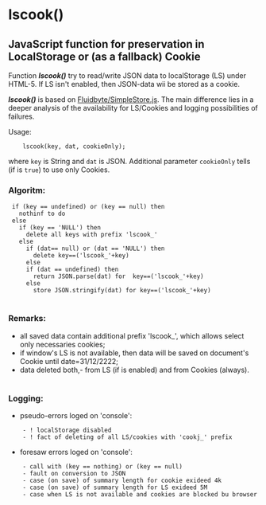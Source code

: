 # lscook()
## JavaScript function for preservation in LocalStorage or (as a fallback) Cookie  

Function ***lscook()*** try to read/write JSON data to localStorage (LS) under HTML-5. 
If LS isn't enabled, then JSON-data wii be stored as a cookie. 

***lscook()*** is based on [Fluidbyte/SimpleStore.js](https://gist.github.com/Fluidbyte/4718380).
The main difference lies in a deeper analysis of the availability for LS/Cookies and logging possibilities of failures.

Usage:
```
    lscook(key, dat, cookieOnly);
```    
 where `key` is String and `dat` is JSON. Additional parameter `cookieOnly` tells (if is `true`) to use only Cookies.
  
### Algoritm: 
```
 if (key == undefined) or (key == null) then 
   nothinf to do
 else
   if (key == 'NULL') then 
     delete all keys with prefix 'lscook_'
   else
     if (dat== null) or (dat == 'NULL') then 
       delete key==('lscook_'+key)
     else
     if (dat == undefined) then 
       return JSON.parse(dat) for  key==('lscook_'+key)
     else
       store JSON.stringify(dat) for key==('lscook_'+key) 
```   
#
### Remarks:
 
  - all saved data contain additional prefix 'lscook_', which allows select only necessaries cookies; 
  - if window's LS is not available, then data will be saved on document's Cookie until date=31/12/2222;
  - data deleted both,- from LS (if is enabled) and from Cookies (always).
  
 #
 ### Logging: 
   + pseudo-errors loged on 'console':
```   
    - ! localStorage disabled
    - ! fact of deleting of all LS/cookies with 'cookj_' prefix 
 ```    
   + foresaw errors loged on 'console':
```      
    - call with (key == nothing) or (key == null)
    - fault on conversion to JSON
    - case (on save) of summary length for cookie exideed 4k
    - case (on save) of summary length for LS exideed 5M
    - case when LS is not available and cookies are blocked bu browser
```
